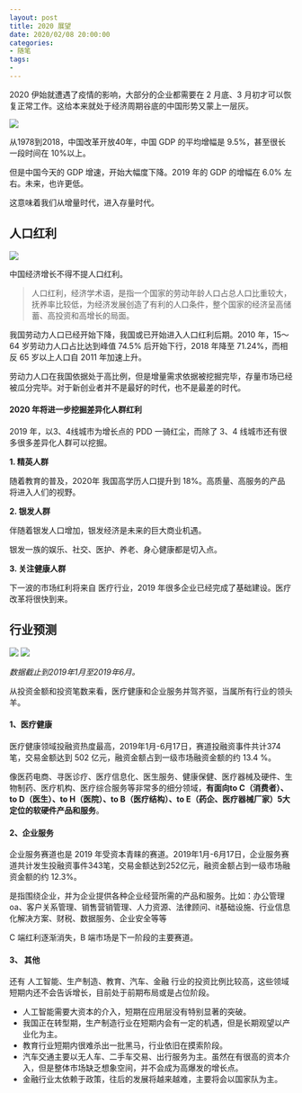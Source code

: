 ```yaml
---
layout: post
title: 2020 展望
date: 2020/02/08 20:00:00
categories:
- 随笔
tags:
-
---
```


2020 伊始就遭遇了疫情的影响，大部分的企业都需要在 2 月底、3 月初才可以恢复正常工作。这给本来就处于经济周期谷底的中国形势又蒙上一层灰。

![](http://pics.naaln.com/blog/2020-02-08-n5JRyqk8Pf9eKh6MmBE1.jpg-basicBlog)

从1978到2018，中国改革开放40年，中国 GDP 的平均增幅是 9.5%，甚至很长一段时间在 10%以上。

但是中国今天的 GDP 增速，开始大幅度下降。2019 年的 GDP 的增幅在 6.0% 左右。未来，也许更低。

这意味着我们从增量时代，进入存量时代。

## 人口红利

![](http://pics.naaln.com/blog/2020-02-08-075033.jpg-basicBlog)

中国经济增长不得不提人口红利。

> 人口红利，经济学术语，是指一个国家的劳动年龄人口占总人口比重较大，抚养率比较低，为经济发展创造了有利的人口条件，整个国家的经济呈高储蓄、高投资和高增长的局面。

我国劳动力人口已经开始下降，我国或已开始进入人口红利后期。2010 年，15～64 岁劳动力人口占比达到峰值 74.5% 后开始下行，2018 年降至 71.24%，而相反 65 岁以上人口自 2011 年加速上升。

劳动力人口在我国依据处于高比例，但是增量需求依据被挖掘完毕，存量市场已经被瓜分完毕。对于新创业者并不是最好的时代，也不是最差的时代。

#### 2020 年将进一步挖掘差异化人群红利

2019 年，以3、4线城市为增长点的 PDD 一骑红尘，而除了 3、4 线城市还有很多很多差异化人群可以挖掘。

**1. 精英人群**

随着教育的普及，2020年 我国高学历人口提升到 18%。高质量、高服务的产品将进入人们的视野。

**2. 银发人群**

伴随着银发人口增加，银发经济是未来的巨大商业机遇。

银发一族的娱乐、社交、医护、养老、身心健康都是切入点。

**3. 关注健康人群**

下一波的市场红利将来自 医疗行业，2019 年很多企业已经完成了基础建设。医疗改革将很快到来。

## 行业预测

![](http://pics.naaln.com/blog/2020-02-08-082620.jpg-basicBlog)
![](http://pics.naaln.com/blog/2020-02-08-082642.jpg-basicBlog)

*数据截止到2019年1月至2019年6月。*

从投资金额和投资笔数来看，医疗健康和企业服务并驾齐驱，当属所有行业的领头羊。 

#### 1、医疗健康

医疗健康领域投融资热度最高，2019年1月-6月17日，赛道投融资事件共计374笔，交易金额达到 502 亿元，融资金额占到一级市场融资金额的约 13.4 %。

像医药电商、寻医诊疗、医疗信息化、医生服务、健康保健、医疗器械及硬件、生物制药、医疗机构、医疗综合服务等非常多的细分领域，**有面向to C（消费者）、to D（医生）、to H（医院）、to B（医疗结构）、to E（药企、医疗器械厂家）5大定位的软硬件产品和服务**。

#### 2、企业服务

企业服务赛道也是 2019 年受资本青睐的赛道。2019年1月-6月17日，企业服务赛道共计发生投融资事件343笔，交易金额达到252亿元，融资金额占到一级市场融资金额的约 12.3%。

是指围绕企业，并为企业提供各种企业经营所需的产品和服务。比如：办公管理oa、客户关系管理、销售营销管理、人力资源、法律顾问、it基础设施、行业信息化解决方案、财税、数据服务、企业安全等等

C 端红利逐渐消失，B 端市场是下一阶段的主要赛道。

#### 3、 其他

还有 人工智能、生产制造、教育、汽车、金融 行业的投资比例比较高，这些领域短期内还不会告诉增长，目前处于前期布局或是占位阶段。

* 人工智能需要大资本的介入，短期在应用层没有特别显著的突破。
* 我国正在转型期，生产制造行业在短期内会有一定的机遇，但是长期观望以产业化为主。
* 教育行业短期内很难杀出一批黑马，行业依旧在摸索阶段。
* 汽车交通主要以无人车、二手车交易、出行服务为主。虽然在有很高的资本介入，但是整体市场缺乏想象空间，并不会成为高爆发的增长点。
* 金融行业太依赖于政策，往后的发展将越来越难，主要将会以国家队为主。
